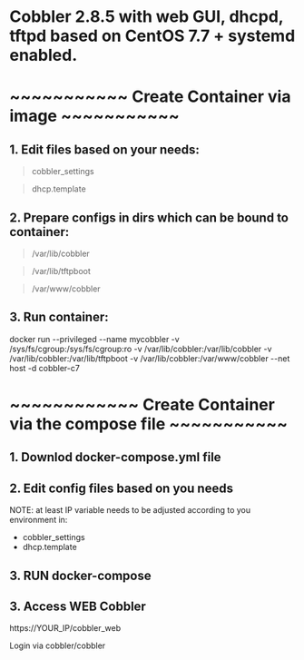 # Cobbler 2.8.5 with web GUI, dhcpd, tftpd based on CentOS 7.7 + systemd enabled.



#  ~~~~~~~~~~~ Create Container via image ~~~~~~~~~~~
## 1. Edit files based on your needs:

> cobbler_settings

> dhcp.template

## 2. Prepare configs in dirs which can be bound to container:

> /var/lib/cobbler

> /var/lib/tftpboot

> /var/www/cobbler


## 3. Run container:

docker run --privileged --name mycobbler -v /sys/fs/cgroup:/sys/fs/cgroup:ro -v /var/lib/cobbler:/var/lib/cobbler -v /var/lib/cobbler:/var/lib/tftpboot -v /var/lib/cobbler:/var/www/cobbler --net host -d cobbler-c7





# ~~~~~~~~~~~~ Create Container via the compose file ~~~~~~~~~~~

## 1. Downlod docker-compose.yml file

## 2. Edit config files based on you needs 
NOTE: at least IP variable needs to be adjusted according to you environment in:
- cobbler_settings
- dhcp.template

## 3. RUN docker-compose

## 3. Access WEB Cobbler
https://YOUR_IP/cobbler_web

Login via cobbler/cobbler
